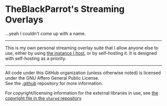 # TheBlackParrot's Streaming Overlays
...yeah I couldn't come up with a name.

----

This is my own personal streaming overlay suite that I allow anyone else to use, either by using [the instance I host](https://theblackparrot.me/overlays), or by self-hosting it. It is designed with self-hosting as a priority.

----

All code under this GitHub organization (unless otherwise noted) is licensed under the GNU Affero General Public License.  
See the [.github](https://github.com/TheBlackParrot-Streaming-Overlays/.github/tree/main) repository for more information.

For copyright/licensing information for the external libraries in use, see [the copyright file in the `shared` repository](https://github.com/TheBlackParrot-Streaming-Overlays/shared/blob/master/copyright)

